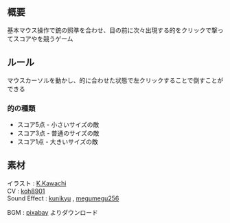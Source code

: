 ## 概要
基本マウス操作で銃の照準を合わせ、目の前に次々出現する的をクリックで撃ってスコアやを競うゲーム

## ルール
マウスカーソルを動かし、的に合わせた状態で左クリックすることで倒すことができる

### 的の種類
- スコア5点 - 小さいサイズの敵
- スコア3点 - 普通のサイズの敵
- スコア1点 - 大きいサイズの敵

## 素材
イラスト : [K.Kawachi](https://github.com/Kawachi-K)<br>
CV : [koh8901](https://github.com/kohtarou)<br>
Sound Effect : [kunikyu](https://github.com/kunikyu) , [megumegu256](https://github.com/megumegu256)

BGM : [pixabay](https://pixabay.com/music/modern-classical-anxiety-140015/) よりダウンロード